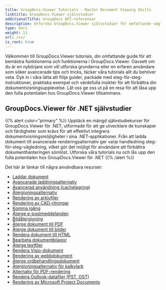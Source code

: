 ```yaml
---
title: GroupDocs.Viewer Tutorials - Master Document Viewing Skills
linktitle: GroupDocs.Viewer självstudier
additionalTitle: GroupDocs API-referenser
description: Utforska GroupDocs.Viewer självstudier för omfattande vägledning om hur du maximerar dokumentvisningskapaciteten. Lås upp dess fulla potential idag!
type: docs
weight: 11
url: /sv/
is_root: true
---
```


Välkommen till GroupDocs.Viewer tutorials, din omfattande guide för att bemästra funktionerna och funktionerna i GroupDocs.Viewer. Oavsett om du är en nybörjare som vill utforska grunderna eller en erfaren användare som söker avancerade tips och tricks, täcker våra tutorials allt du behöver veta. Dyk in i våra lätta att följa guider, packade med steg-för-steg-instruktioner, praktiska exempel och värdefulla insikter för att förbättra din dokumentvisningsupplevelse. Låt oss ge oss ut på en resa för att låsa upp den fulla potentialen hos GroupDocs.Viewer tillsammans.

## GroupDocs.Viewer för .NET självstudier
{{% alert color="primary" %}}
Upptäck en mängd självstudiekurser för GroupDocs.Viewer för .NET, utformade för att ge utvecklare de kunskaper och färdigheter som krävs för att effektivt integrera dokumentvisningsmöjligheter i sina .NET-applikationer. Från att ladda dokument till avancerade renderingsalternativ ger varje handledning steg-för-steg-vägledning, vilket gör det möjligt för användare att förbättra dokumenthanteringen sömlöst. Utforska våra tutorials nu och lås upp den fulla potentialen hos GroupDocs.Viewer för .NET
{{% /alert %}}

Det här är länkar till några användbara resurser:
 
- [Laddar dokument](./net/loading-documents/)
- [Avancerade laddningsalternativ](./net/advanced-loading/)
- [Avancerad användning (cachelagring)](./net/advanced-usage-caching/)
- [Återgivningsalternativ](./net/rendering-options/)
- [Rendering av arkivfiler](./net/rendering-archive-files/)
- [Rendering av CAD-ritningar](./net/rendering-cad-drawings/)
- [Komma igång](./net/getting-started/)
- [Återge e-postmeddelanden](./net/rendering-email-messages/)
- [Bildåtergivning](./net/image-rendering/)
- [Återge dokument till PDF](./net/rendering-documents-pdf/)
- [Återge dokument till bilder](./net/rendering-documents-images/)
- [Rendera dokument till HTML](./net/rendering-documents-html/)
- [Bearbeta dokumentbilagor](./net/processing-document-attachments/)
- [Återge textfiler](./net/rendering-text-files/)
- [Rendera Visio-dokument](./net/rendering-visio-documents/)
- [Rendering av webbdokument](./net/rendering-web-documents/)
- [Återge ordbehandlingsdokument](./net/rendering-word-processing-documents/)
- [Återgivningsalternativ för kalkylark](./net/spreadsheet-rendering-options/)
- [Alternativ för PDF-rendering](./net/pdf-rendering-options/)
- [Rendera Outlook-datafiler (PST, OST)](./net/rendering-outlook-data-files/)
- [Rendering av Microsoft Project Documents](./net/rendering-ms-project-documents/)
